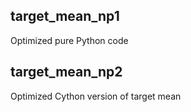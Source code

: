 ## target_mean_np1

Optimized pure Python code

## target_mean_np2
Optimized Cython version of target mean
